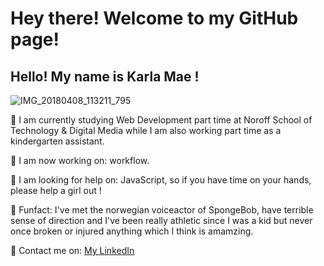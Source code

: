 # Hey there! Welcome to my GitHub page!

## Hello! My name is Karla Mae !

![IMG_20180408_113211_795](https://user-images.githubusercontent.com/73695367/171703902-27d35978-d3f8-4d2a-860c-573fd5827ba8.jpg)

:gem: I am currently studying Web Development part time at Noroff School of Technology & Digital Media while I am also working part time as a kindergarten assistant.

:gem: I am now working on: workflow.

:gem: I am looking for help on: JavaScript, so if you have time on your hands, please help a girl out ! 

:gem: Funfact: I've met the norwegian voiceactor of SpongeBob, have terrible sense of direction and I've been really athletic since I was a kid but never once broken or injured anything which I think is amamzing.

:gem: Contact me on: [My LinkedIn](https://www.linkedin.com/in/karla-mae-rabe-71b1351b5)
